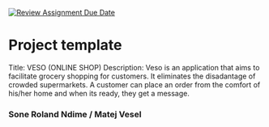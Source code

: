 [![Review Assignment Due Date](https://classroom.github.com/assets/deadline-readme-button-22041afd0340ce965d47ae6ef1cefeee28c7c493a6346c4f15d667ab976d596c.svg)](https://classroom.github.com/a/twPj_hbU)
# Project template

Title: VESO (ONLINE SHOP)
Description:
Veso is an application that aims to facilitate grocery shopping for customers. It eliminates the disadantage of crowded supermarkets.
A customer can place an order from the comfort of his/her home and when its ready, they get a message.

### Sone Roland Ndime / Matej Vesel
